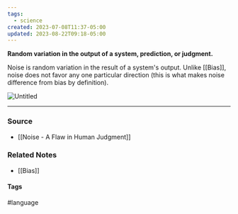 ```yaml
---
tags:
  - science
created: 2023-07-08T11:37-05:00
updated: 2023-08-22T09:18-05:00
---
```

**Random variation in the output of a system, prediction, or judgment.**

Noise is random variation in the result of a system's output. Unlike [[Bias]], noise does not favor any one particular direction (this is what makes noise difference from bias by definition).

![Untitled](Untitled%2049.png)

---
### Source
- [[Noise - A Flaw in Human Judgment]]

### Related Notes
- [[Bias]]
#### Tags
#language 